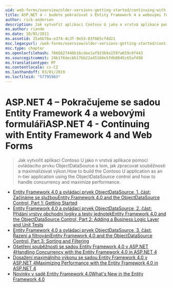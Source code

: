 ```yaml
---
uid: web-forms/overview/older-versions-getting-started/continuing-with-ef/index
title: ASP.NET 4 – budete pokračovat s Entity Framework 4 a webovými formuláři | Dokumentace Microsoftu
author: rick-anderson
description: Jak vytvořit aplikaci Contoso U jako n vrstvá aplikace pomocí ovládacího prvku ObjectDataSource a tom, jak zpracovat souběžnosti a maximalizovat výkon.
ms.author: riande
ms.date: 10/05/2011
ms.assetid: 25a6b7ba-e374-4c3f-9e53-83f665cfdd21
msc.legacyurl: /web-forms/overview/older-versions-getting-started/continuing-with-ef
msc.type: chapter
ms.openlocfilehash: 7866827440b16cdee1af923b9a1597a659c0f443
ms.sourcegitcommit: 24b1f6decbb17bb22a45166e5fdb0845c65af498
ms.translationtype: MT
ms.contentlocale: cs-CZ
ms.lasthandoff: 03/01/2019
ms.locfileid: "57795983"
---
```

<a name="aspnet-4---continuing-with-entity-framework-4-and-web-forms"></a><span data-ttu-id="e9519-103">ASP.NET 4 – Pokračujeme se sadou Entity Framework 4 a webovými formuláři</span><span class="sxs-lookup"><span data-stu-id="e9519-103">ASP.NET 4 - Continuing with Entity Framework 4 and Web Forms</span></span>
====================
> <span data-ttu-id="e9519-104">Jak vytvořit aplikaci Contoso U jako n vrstvá aplikace pomocí ovládacího prvku ObjectDataSource a tom, jak zpracovat souběžnosti a maximalizovat výkon.</span><span class="sxs-lookup"><span data-stu-id="e9519-104">How to build the Contoso U application as an n-tier application using the ObjectDataSource control and how to handle concurrency and maximize performance.</span></span>


- [<span data-ttu-id="e9519-105">Entity Framework 4.0 a ovládací prvek ObjectDataSource, 1. část: Začínáme se službou</span><span class="sxs-lookup"><span data-stu-id="e9519-105">Entity Framework 4.0 and the ObjectDataSource Control, Part 1: Getting Started</span></span>](using-the-entity-framework-and-the-objectdatasource-control-part-1-getting-started.md)
- [<span data-ttu-id="e9519-106">Entity Framework 4.0 a ovládací prvek ObjectDataSource, 2. část: Přidání vrstvy obchodní logiky a testy jednotek</span><span class="sxs-lookup"><span data-stu-id="e9519-106">Entity Framework 4.0 and the ObjectDataSource Control, Part 2: Adding a Business Logic Layer and Unit Tests</span></span>](using-the-entity-framework-and-the-objectdatasource-control-part-2-adding-a-business-logic-layer-and-unit-tests.md)
- [<span data-ttu-id="e9519-107">Entity Framework 4.0 a ovládací prvek ObjectDataSource, 3. část: Řazení a filtrování</span><span class="sxs-lookup"><span data-stu-id="e9519-107">Entity Framework 4.0 and the ObjectDataSource Control, Part 3: Sorting and Filtering</span></span>](using-the-entity-framework-and-the-objectdatasource-control-part-3-sorting-and-filtering.md)
- [<span data-ttu-id="e9519-108">Ošetření souběžnosti se sadou Entity Framework 4.0 v ASP.NET 4</span><span class="sxs-lookup"><span data-stu-id="e9519-108">Handling Concurrency with the Entity Framework 4.0 in ASP.NET 4</span></span>](handling-concurrency-with-the-entity-framework-in-an-asp-net-web-application.md)
- [<span data-ttu-id="e9519-109">Dosažení maximálního výkonu se sadou Entity Framework 4.0 v ASP.NET 4</span><span class="sxs-lookup"><span data-stu-id="e9519-109">Maximizing Performance with the Entity Framework 4.0 in ASP.NET 4</span></span>](maximizing-performance-with-the-entity-framework-in-an-asp-net-web-application.md)
- [<span data-ttu-id="e9519-110">Novinky v sadě Entity Framework 4.0</span><span class="sxs-lookup"><span data-stu-id="e9519-110">What's New in the Entity Framework 4.0</span></span>](what-s-new-in-the-entity-framework-4.md)
